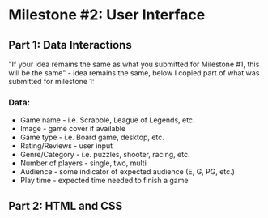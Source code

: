 # Milestone #2: User Interface

## Part 1: Data Interactions
"If your idea remains the same as what you submitted for Milestone #1, this will be the same" - idea remains the same, below I copied part of what was submitted for milestone 1:
### Data:
- Game name - i.e. Scrabble, League of Legends, etc.
- Image - game cover if available
- Game type - i.e. Board game, desktop, etc.
- Rating/Reviews - user input
- Genre/Category - i.e. puzzles, shooter, racing, etc.
- Number of players - single, two, multi
- Audience - some indicator of expected audience (E, G, PG, etc.)
- Play time - expected time needed to finish a game

## Part 2: HTML and CSS
